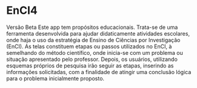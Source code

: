 # EnCI4
Versão Beta
Este app tem propósitos educacionais. Trata-se de uma ferramenta desenvolvida para ajudar didaticamente atividades escolares, onde haja o uso da estratégia de Ensino de Ciências por Investigação (EnCI).
As telas constituem etapas ou passos utilizados no EnCI, à semelhando do método científico, onde inicia-se com um problema ou situação apresentado pelo professor. Depois, os usuários, utilizando esquemas próprios de pesquisa irão seguir as etapas, inserindo as informações solicitadas, com a finalidade de atingir uma conclusão lógica para o problema inicialmente proposto.
